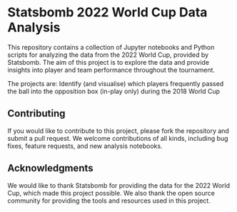 # Statsbomb 2022 World Cup Data Analysis
This repository contains a collection of Jupyter notebooks and Python scripts for analyzing the data from the 2022 World Cup, provided by Statsbomb. The aim of this project is to explore the data and provide insights into player and team performance throughout the tournament.

The projects are:
Identify (and visualise) which players frequently passed the ball into the opposition box (in-play only) during the 2018 World Cup

## Contributing
If you would like to contribute to this project, please fork the repository and submit a pull request. We welcome contributions of all kinds, including bug fixes, feature requests, and new analysis notebooks.

## Acknowledgments
We would like to thank Statsbomb for providing the data for the 2022 World Cup, which made this project possible. We also thank the open source community for providing the tools and resources used in this project.
